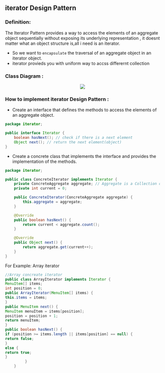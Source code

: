 ## iterator Design Pattern

### Definition:

The Iterator Pattern provides a way to access the elements of an aggregate object sequentially without exposing its underlying representation , it doesnt matter what an object structure is,all i need is an iterator.

- So we want to `encapsulate` the traversal of an aggregate object in an iterator object.
- iterator provieds you with uniform way to accss differernt collection

### Class Diagram :

<div align="center">
<img src="https://www.tutorialspoint.com/design_pattern/images/iterator_pattern_uml_diagram.jpg">
</div>



### How to implement iterator Design Pattern :

- Create an interface that defines the methods to access the elements of an aggregate object.

```java
package iterator;

public interface Iterator {
    boolean hasNext(); // check if there is a next element
    Object next(); // return the next element(object)
}
```

- Create a concrete class that implements the interface and provides the implementation of the methods.

```java
package iterator;

public class ConcreteIterator implements Iterator {
    private ConcreteAggregate aggregate; // Aggregate is a Collection of objects
    private int current = 0;

    public ConcreteIterator(ConcreteAggregate aggregate) {
        this.aggregate = aggregate;
    }

    @Override
    public boolean hasNext() {
        return current < aggregate.count();
    }

    @Override
    public Object next() {
        return aggregate.get(current++);
    }
}
```

For Example:  Array iterator

```java
//Array concreate iterator
public class ArrayIterator implements Iterator {
MenuItem[] items;
int position = 0;
public ArrayIterator(MenuItem[] items) {
this.items = items;
}
public MenuItem next() {
MenuItem menuItem = items[position];
position = position + 1;
return menuItem;
}
public boolean hasNext() {
if (position >= items.length || items[position] == null) {
return false;
}
else {
return true;
}
         }
    }
```
